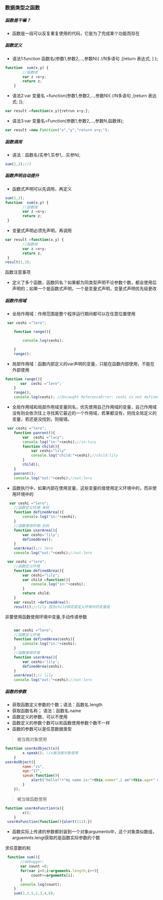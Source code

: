 ### 数据类型之函数

##### 函数是干嘛？

* 函数是一段可以反复重复使用的代码，它是为了完成某个功能而存在

##### 函数定义

* 语法1:function  函数名(参数1,参数2,...,参数N){  //N多语句 ;[return  表达式; ]   };

``` javascript
function  sum(x,y) {
        //函数体
        var z =x+y;
        return z;
    }
```

* 语法2:var 变量名 =function(参数1,参数2,...,参数N){ //N多语句 ;[return  表达式; ]};

```javascript
var result =function(x,y){retrun x+y;};
```

* 语法3:var 变量名=Function(参数1,参数2,...,参数N,函数体);

```javascript
var result =new Function("x","y","return x+y;");
```

##### 函数调用

* 语法：函数名(实参1,实参1,...实参N);

```javascript
sum(1,2);//3
```

##### 函数声明自动提升

* 函数式声明可以先调用，再定义

```javascript
sum(1,2);
function  sum(x,y) {
        //函数体
        var z =x+y;
        return z;
 }
```

* 变量式声明必须先声明，再调用

```javascript
var result =function(x,y) {
        //函数体
        var z =x+y;
        return z;
 }
result(1,2);
```

函数注意事项

* 定义了多个函数，函数同名？如果都为同类型声明不论参数个数，都会使用后声明的；如果一个是函数式声明，一个是变量式声明，变量式声明优先级更改

##### 函数作用域

* 全局作用域：作用范围是整个程序运行期间都可以在任意位置使用

```javascript
 var ceshi ="lero";

    function range(){

        console.log(ceshi);

    }
    range();
```

* 局部作用域：函数内部定义的var声明的变量，只能在函数内部使用，不能在外部使用

```javascript
function range(){
       var  ceshi ="lero";
    }
    range();
    console.log(ceshi); //Uncaught ReferenceError: ceshi is not defined
```

* 全局作用域和局部作用域变量同名，优先使用自己作用域的变量，自己作用域没有则会依次往上寻找离它最近的一个作用域，若果都没有，则找全局定义的变量，若还是没找到，则报错。

```javascript
 var ceshi ="lero";
    function panrent(){
        var  ceshi ="lucy";
        console.log("in:"+ceshi);//in:lucy
        function child(){
            var ceshi="lily"
            console.log("child:"+ceshi);//child:lily
        }
        child();
    }
    panrent();
    console.log("out:"+ceshi);//out:lero
```

* 函数执行中，如果内部在使用变量，这些变量的值使用定义环境中的，而非使用环境中的

```javascript
  var ceshi ="lero";
    //函数定义环境:亲妈
    function definedArea(){
        console.log("in:"+ceshi);
    }
    //函数使用环境:后妈
    function userArea(){
        var ceshi='lily';
        definedArea();
    }
    userArea();// lero
    console.log("out:"+ceshi);//out:lero
```

```javascript
 var ceshi ="lero";
    //函数定义环境
    function definedArea(){
        var ceshi="lily";
        var child =function(){
            console.log("in:"+ceshi);
        }
        return child;
    }
    var result =definedArea();
    result();//lily 因为child绑定是定义环境中的变量值
```

非要使用函数使用环境中变量,手动传递参数

``` javascript

    var ceshi ="lero";
    //函数定义环境
    function definedArea(ceshi){
        console.log("in:"+ceshi);
    }
    //函数使用环境
    function userArea(){
        var ceshi='lily';
        definedArea(ceshi);
    }
    userArea();// lily
    console.log("out:"+ceshi);//out:lero

```

##### 函数的参数

* 获取函数定义参数的个数；语法：函数名.length
* 获取函数名称； 语法：函数名.name
* 函数定义的参数，可以不使用
* 函数定义的参数个数可以和函数使用参数个数不一样
* 函数的参数可以是任意数据类型

> 被当做对象使用

```javascript
function userAsObject(x){
        x.speak(); //x被当做对象使用
    }
userAsObject({
        name:"zs",
        age:"17",
        speak:function(){
            alert("hello!"+"my name is:"+this.name+",i am"+this.age+" old");
        }
    });
```

> 被当做函数使用

```javascript
function userAsFunction(x){
        x();
    }
 userAsFunction(function(){alert(111);})
```

* 函数实际上传递的参数都封装到一个对象arguments中，这个对象类似数组，arguemnts.lengt获取的是函数实际参数的个数

求任意数的和

```javascript
 function sum(){
       //debugger;
       var count =0;
       for(var i=0;i<arguments.length;i++){
            count+=arguments[i];
       }
       console.log(count);
    }
    sum(3,2,5,2,3,4,6);
```

